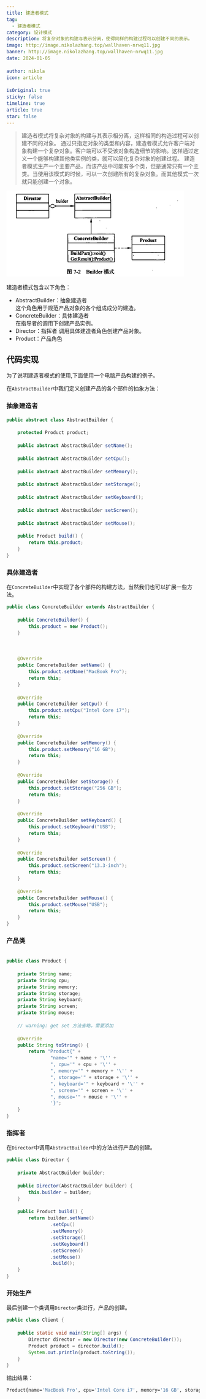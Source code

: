 ```yaml
---
title: 建造者模式
tag:
  - 建造者模式
category: 设计模式
description: 将复杂对象的构建与表示分离，使得同样的构建过程可以创建不同的表示。
image: http://image.nikolazhang.top/wallhaven-nrwq11.jpg
banner: http://image.nikolazhang.top/wallhaven-nrwq11.jpg
date: 2024-01-05

author: nikola
icon: article

isOriginal: true
sticky: false
timeline: true
article: true
star: false
---
```


> 建造者模式将复杂对象的构建与其表示相分离，这样相同的构造过程可以创建不同的对象。
> 通过只指定对象的类型和内容，建造者模式允许客户端对象构建一个复杂对象。客户端可以不受该对象构造细节的影响。这样通过定义一个能够构建其他类实例的类，就可以简化复杂对象的创建过程。
> 建造者模式生产一个主要产品，而该产品中可能有多个类，但是通常只有一个主类。当使用该模式的时候，可以一次创建所有的复杂对象。而其他模式一次就只能创建一个对象。

![Alt text](images/4-builder/image.png)

建造者模式包含以下角色：

- AbstractBuilder：抽象建造者  
    这个角色用于规范产品对象的各个组成成分的建造。
- ConcreteBuilder：具体建造者  
    在指导者的调用下创建产品实例。
- Director：指挥者
    调用具体建造者角色创建产品对象。
- Product：产品角色

## 代码实现

为了说明建造者模式的使用,下面使用一个电脑产品构建的例子。

在`AbstractBuilder`中我们定义创建产品的各个部件的抽象方法：

### 抽象建造者

```java
public abstract class AbstractBuilder {

    protected Product product;

    public abstract AbstractBuilder setName();

    public abstract AbstractBuilder setCpu();

    public abstract AbstractBuilder setMemory();

    public abstract AbstractBuilder setStorage();

    public abstract AbstractBuilder setKeyboard();

    public abstract AbstractBuilder setScreen();

    public abstract AbstractBuilder setMouse();

    public Product build() {
        return this.product;
    }
}
```

### 具体建造者

在`ConcreteBuilder`中实现了各个部件的构建方法，当然我们也可以扩展一些方法。

```java
public class ConcreteBuilder extends AbstractBuilder {

    public ConcreteBuilder() {
        this.product = new Product();
    }

    

    @Override
    public ConcreteBuilder setName() {
        this.product.setName("MacBook Pro");
        return this;
    }

    @Override
    public ConcreteBuilder setCpu() {
        this.product.setCpu("Intel Core i7");
        return this;
    }

    @Override
    public ConcreteBuilder setMemory() {
        this.product.setMemory("16 GB");
        return this;
    }

    @Override
    public ConcreteBuilder setStorage() {
        this.product.setStorage("256 GB");
        return this;
    }

    @Override
    public ConcreteBuilder setKeyboard() {
        this.product.setKeyboard("USB");
        return this;
    }

    @Override
    public ConcreteBuilder setScreen() {
        this.product.setScreen("13.3-inch");
        return this;
    }

    @Override
    public ConcreteBuilder setMouse() {
        this.product.setMouse("USB");
        return this;
    }
}

```

### 产品类

```java

public class Product {

    private String name;
    private String cpu;
    private String memory;
    private String storage;
    private String keyboard;
    private String screen;
    private String mouse;

    // warning: get set 方法省略，需要添加
  
    @Override
    public String toString() {
        return "Product{" +
                "name='" + name + '\'' +
                ", cpu='" + cpu + '\'' +
                ", memory='" + memory + '\'' +
                ", storage='" + storage + '\'' +
                ", keyboard='" + keyboard + '\'' +
                ", screen='" + screen + '\'' +
                ", mouse='" + mouse + '\'' +
                '}';
    }
}

```

### 指挥者

在`Director`中调用`AbstractBuilder`中的方法进行产品的创建。

```java
public class Director {

    private AbstractBuilder builder;

    public Director(AbstractBuilder builder) {
        this.builder = builder;
    }

    public Product build() {
        return builder.setName()
                .setCpu()
                .setMemory()
                .setStorage()
                .setKeyboard()
                .setScreen()
                .setMouse()
                .build();
    }
}
```

### 开始生产

最后创建一个类调用`Director`类进行，产品的创建。

```java
public class Client {
    
    public static void main(String[] args) {
        Director director = new Director(new ConcreteBuilder());
        Product product = director.build();
        System.out.println(product.toString());
    }
}
```

输出结果：

```bash
Product{name='MacBook Pro', cpu='Intel Core i7', memory='16 GB', storage='256 GB', keyboard='USB', screen='13.3-inch', mouse='USB'}
```
